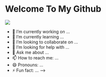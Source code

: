 
# Welcome To My Github

<a href="https://www.linkedin.com/in/shezankhan">
<img src="https://img.freepik.com/free-vector/gradient-devops-illustration_23-2149379660.jpg" />
</a>


- 🔭 I’m currently working on ...
- 🌱 I’m currently learning ...
- 👯 I’m looking to collaborate on ...
- 🤔 I’m looking for help with ...
- 💬 Ask me about ...
- 📫 How to reach me: ...
- 😄 Pronouns: ...
- ⚡ Fun fact: ...
-->
